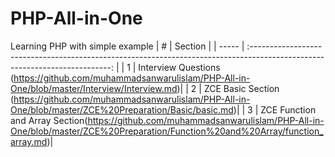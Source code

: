 # PHP-All-in-One
Learning PHP with simple example
| #     |                                                           Section                                                            |
| ----- | :-------------------------------------------------------------------------------------------------------------------------:  |
| 1     | Interview Questions (https://github.com/muhammadsanwarulislam/PHP-All-in-One/blob/master/Interview/Interview.md)|
| 2     | ZCE Basic Section (https://github.com/muhammadsanwarulislam/PHP-All-in-One/blob/master/ZCE%20Preparation/Basic/basic.md)|
| 3     | ZCE Function and Array Section(https://github.com/muhammadsanwarulislam/PHP-All-in-One/blob/master/ZCE%20Preparation/Function%20and%20Array/function_array.md)|
